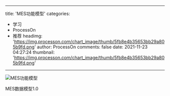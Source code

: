 
---
title: 'MES功能模型'
categories: 
 - 学习
 - ProcessOn
 - 推荐
headimg: 'https://img.processon.com/chart_image/thumb/5fb8e4b35653bb29a805b9fd.png'
author: ProcessOn
comments: false
date: 2021-11-23 04:27:24
thumbnail: 'https://img.processon.com/chart_image/thumb/5fb8e4b35653bb29a805b9fd.png'
---

<div>   
<img class="thumb" alt="MES功能模型" src="https://img.processon.com/chart_image/thumb/5fb8e4b35653bb29a805b9fd.png" referrerpolicy="no-referrer">
<p>MES数据模型1.0</p>  
</div>
            